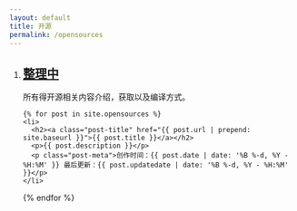 ```yaml
---
layout: default
title: 开源
permalink: /opensources
---
```


<ol class="circle-list">
    <li>
      <h2><a class="post-title item-title-top" href="">整理中</a></h2>
      <p>所有得开源相关内容介绍，获取以及编译方式。</p>
    </li>
  
    {% for post in site.opensources %}
    <li>
      <h2><a class="post-title" href="{{ post.url | prepend: site.baseurl }}">{{ post.title }}</a></h2>
      <p>{{ post.description }}</p>
      <p class="post-meta">创作时间：{{ post.date | date: '%B %-d, %Y - %H:%M' }} 最后更新：{{ post.updatedate | date: '%B %-d, %Y - %H:%M' }}</p>
    </li>
  {% endfor %}
</ol>
